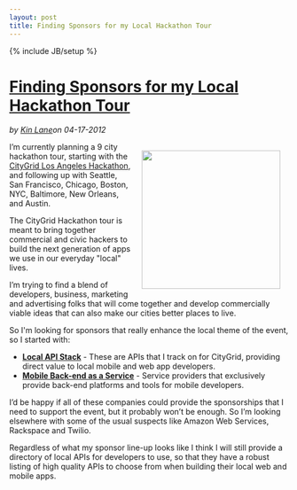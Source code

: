 ---layout: posttitle: Finding Sponsors for my Local Hackathon Tour---{% include JB/setup %}<h1 class="title"><a href="#" rel="bookmark" title="Finding Sponsors for my Local Hackathon Tour">Finding Sponsors for my Local Hackathon Tour</a></h1><i><span class="small">by</span> <a href="https://plus.google.com/106460238807821851374" rel="author">Kin Lane</a><span class="small">on</span> <span class="post-date">04-17-2012</span></i><p></p><p><a href="http://citygridhackathonla.eventbrite.com/"><img style="padding: 15px;" src="http://kinlane-productions.s3.amazonaws.com/events/citygrid-la-hackathon/citygrid-los-angeles.png" alt="" width="250" align="right" /></a></p>
<p>I&rsquo;m currently planning a 9 city hackathon tour, starting with the <a href="http://citygridhackathonla.eventbrite.com/">CityGrid Los Angeles Hackathon</a>, and following up with Seattle, San Francisco, Chicago, Boston, NYC, Baltimore, New Orleans, and Austin.</p>
<p>The CityGrid Hackathon tour is meant to bring together commercial and civic hackers to build the next generation of apps we use in our everyday "local" lives.</p>
<p>I&rsquo;m trying to find a blend of developers, business, marketing and advertising folks that will come together and develop commercially viable ideas that can also make our cities better places to live.</p>
<p>So I'm looking for sponsors that really enhance the local theme of the event, so I started with:</p>
<ul class="mainlist">
<li><strong><a title="Local API Stack" href="http://www.citygridmedia.com/developer/blog/tag/stack/">Local API Stack</a></strong> - These are APIs that I track on for CityGrid, providing direct value to local mobile and web app developers.</li>
<li><strong><a title="Mobile Back-end as a Service Providers" href="http://www.citygridmedia.com/developer/blog/mobile-backend-as-a-service-roundup/">Mobile Back-end as a Service</a></strong> - Service providers that exclusively provide back-end platforms and tools for mobile developers.</li>
</ul>
<p>I&rsquo;d be happy if all of these companies could provide the sponsorships that I need to support the event, but it probably won&rsquo;t be enough.  So I&rsquo;m looking elsewhere with some of the usual suspects like Amazon Web Services, Rackspace and Twilio.</p>
<p>Regardless of what my sponsor line-up looks like I think I will still provide a directory of local APIs for developers to use, so that they have a robust listing of high quality APIs to choose from when building their local web and mobile apps.</p>